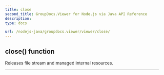 ```yaml
---
title: close
second_title: GroupDocs.Viewer for Node.js via Java API Reference
description: 
type: docs

url: /nodejs-java/groupdocs.viewer/viewer/close/
---
```


## close()  function

 Releases file stream and managed internal resources.
 


---


